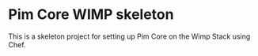 # Pim Core WIMP skeleton
This is a skeleton project for setting up Pim Core on the Wimp Stack using Chef.
